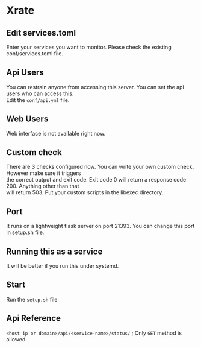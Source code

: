 # Xrate
## Edit services.toml
Enter your services you want to monitor. Please check the existing conf/services.toml file.

## Api Users
You can restrain anyone from accessing this server. You can set the api users who can access this.</br>
Edit the `conf/api.yml` file.

## Web Users
Web interface is not available right now.

## Custom check
There are 3 checks configured now. You can write your own custom check. However make sure it triggers</br>
the correct output and exit code. Exit code 0 will return a response code 200. Anything other than that
</br>will return 503. Put your custom scripts in the libexec directory.

## Port
It runs on a lightweight flask server on port 21393. You can change this port in setup.sh file.

## Running this as a service
It will be better if you run this under systemd.

## Start
Run the `setup.sh` file
## Api Reference
`<host ip or domain>/api/<service-name>/status/` ; Only `GET` method is allowed.
